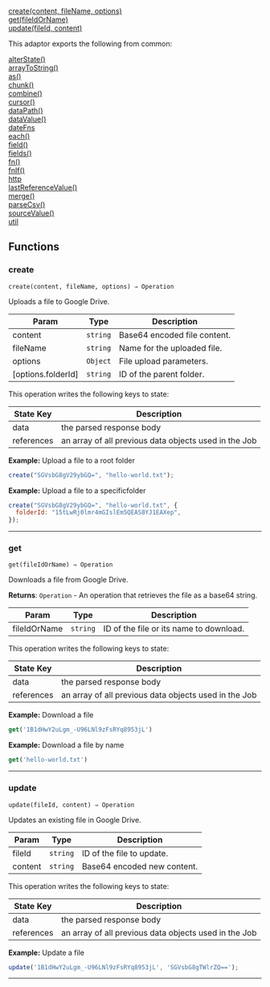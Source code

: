 <dl>
<dt>
    <a href="#create">create(content, fileName, options)</a></dt>
<dt>
    <a href="#get">get(fileIdOrName)</a></dt>
<dt>
    <a href="#update">update(fileId, content)</a></dt>
</dl>


This adaptor exports the following from common:
<dl>
<dt>
    <a href="/adaptors/packages/common-docs#alterstate">alterState()</a>
</dt>
<dt>
    <a href="/adaptors/packages/common-docs#arraytostring">arrayToString()</a>
</dt>
<dt>
    <a href="/adaptors/packages/common-docs#as">as()</a>
</dt>
<dt>
    <a href="/adaptors/packages/common-docs#chunk">chunk()</a>
</dt>
<dt>
    <a href="/adaptors/packages/common-docs#combine">combine()</a>
</dt>
<dt>
    <a href="/adaptors/packages/common-docs#cursor">cursor()</a>
</dt>
<dt>
    <a href="/adaptors/packages/common-docs#datapath">dataPath()</a>
</dt>
<dt>
    <a href="/adaptors/packages/common-docs#datavalue">dataValue()</a>
</dt>
<dt>
    <a href="/adaptors/packages/common-docs#datefns">dateFns</a>
</dt>
<dt>
    <a href="/adaptors/packages/common-docs#each">each()</a>
</dt>
<dt>
    <a href="/adaptors/packages/common-docs#field">field()</a>
</dt>
<dt>
    <a href="/adaptors/packages/common-docs#fields">fields()</a>
</dt>
<dt>
    <a href="/adaptors/packages/common-docs#fn">fn()</a>
</dt>
<dt>
    <a href="/adaptors/packages/common-docs#fnif">fnIf()</a>
</dt>
<dt>
    <a href="/adaptors/packages/common-docs#http">http</a>
</dt>
<dt>
    <a href="/adaptors/packages/common-docs#lastreferencevalue">lastReferenceValue()</a>
</dt>
<dt>
    <a href="/adaptors/packages/common-docs#merge">merge()</a>
</dt>
<dt>
    <a href="/adaptors/packages/common-docs#parsecsv">parseCsv()</a>
</dt>
<dt>
    <a href="/adaptors/packages/common-docs#sourcevalue">sourceValue()</a>
</dt>
<dt>
    <a href="/adaptors/packages/common-docs#util">util</a>
</dt></dl>

## Functions
### create

<p><code>create(content, fileName, options) ⇒ Operation</code></p>

Uploads a file to Google Drive.


| Param | Type | Description |
| --- | --- | --- |
| content | <code>string</code> | Base64 encoded file content. |
| fileName | <code>string</code> | Name for the uploaded file. |
| options | <code>Object</code> | File upload parameters. |
| [options.folderId] | <code>string</code> | ID of the parent folder. |

This operation writes the following keys to state:

| State Key | Description |
| --- | --- |
| data | the parsed response body |
| references | an array of all previous data objects used in the Job |

**Example:** Upload a file to a root folder
```js
create("SGVsbG8gV29ybGQ=", "hello-world.txt");
```
**Example:** Upload a file to a specificfolder
```js
create("SGVsbG8gV29ybGQ=", "hello-world.txt", {
  folderId: "15tLwRj0lmr4mGIslEm5QEAS8YJ1EAXep",
});
```

* * *

### get

<p><code>get(fileIdOrName) ⇒ Operation</code></p>

Downloads a file from Google Drive.

**Returns**: <code>Operation</code> - An operation that retrieves the file as a base64 string.  

| Param | Type | Description |
| --- | --- | --- |
| fileIdOrName | <code>string</code> | ID of the file or its name to download. |

This operation writes the following keys to state:

| State Key | Description |
| --- | --- |
| data | the parsed response body |
| references | an array of all previous data objects used in the Job |

**Example:** Download a file
```js
get('1B1dHwY2uLgm_-U96LNl9zFsRYq8953jL')
```
**Example:** Download a file by name
```js
get('hello-world.txt')
```

* * *

### update

<p><code>update(fileId, content) ⇒ Operation</code></p>

Updates an existing file in Google Drive.


| Param | Type | Description |
| --- | --- | --- |
| fileId | <code>string</code> | ID of the file to update. |
| content | <code>string</code> | Base64 encoded new content. |

This operation writes the following keys to state:

| State Key | Description |
| --- | --- |
| data | the parsed response body |
| references | an array of all previous data objects used in the Job |

**Example:** Update a file
```js
update('1B1dHwY2uLgm_-U96LNl9zFsRYq8953jL', 'SGVsbG8gTWlrZQ==');
```

* * *


